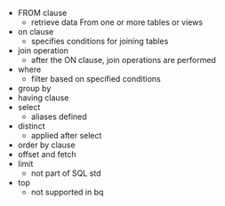 - FROM clause
	- retrieve data From one or more tables or views 
- on clause
	- specifies conditions for joining tables
- join operation
	- after the ON clause, join operations are performed
- where
	- filter based on specified conditions
- group by
- having clause
- select
	- aliases defined
- distinct
	- applied after select
- order by clause
- offset and fetch
- limit
	- not part of SQL std
- top
	- not supported in bq